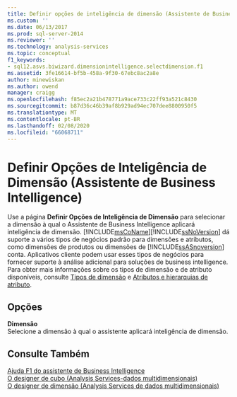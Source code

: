 ```yaml
---
title: Definir opções de inteligência de dimensão (Assistente de Business Intelligence) | Microsoft Docs
ms.custom: ''
ms.date: 06/13/2017
ms.prod: sql-server-2014
ms.reviewer: ''
ms.technology: analysis-services
ms.topic: conceptual
f1_keywords:
- sql12.asvs.biwizard.dimensionintelligence.selectdimension.f1
ms.assetid: 3fe16614-bf5b-458a-9f30-67ebc8ac2a8e
author: minewiskan
ms.author: owend
manager: craigg
ms.openlocfilehash: f85ec2a21b478771a9ace733c22ff93a521c8430
ms.sourcegitcommit: b87d36c46b39af8b929ad94ec707dee8800950f5
ms.translationtype: MT
ms.contentlocale: pt-BR
ms.lasthandoff: 02/08/2020
ms.locfileid: "66068711"
---
```

# <a name="set-dimension-intelligence-options-business-intelligence-wizard"></a>Definir Opções de Inteligência de Dimensão (Assistente de Business Intelligence)
  Use a página **Definir Opções de Inteligência de Dimensão** para selecionar a dimensão à qual o Assistente de Business Intelligence aplicará inteligência de dimensão. [!INCLUDE[msCoName](../includes/msconame-md.md)][!INCLUDE[ssNoVersion](../includes/ssnoversion-md.md)] dá suporte a vários tipos de negócios padrão para dimensões e atributos, como dimensões de produtos ou dimensões de [!INCLUDE[ssASnoversion](../includes/ssasnoversion-md.md)] conta. Aplicativos cliente podem usar esses tipos de negócios para fornecer suporte à análise adicional para soluções de business intelligence. Para obter mais informações sobre os tipos de dimensão e de atributo disponíveis, consulte [Tipos de dimensão](multidimensional-models-olap-logical-dimension-objects/database-dimension-properties-types.md) e [Atributos e hierarquias de atributo](multidimensional-models-olap-logical-dimension-objects/attributes-and-attribute-hierarchies.md).  
  
## <a name="options"></a>Opções  
 **Dimensão**  
 Selecione a dimensão à qual o assistente aplicará inteligência de dimensão.  
  
## <a name="see-also"></a>Consulte Também  
 [Ajuda F1 do assistente de Business Intelligence](business-intelligence-wizard-f1-help.md)   
 [O designer de cubo &#40;Analysis Services-dados multidimensionais&#41;](cube-designer-analysis-services-multidimensional-data.md)   
 [O designer de dimensão &#40;Analysis Services de dados multidimensionais&#41;](dimension-designer-analysis-services-multidimensional-data.md)  
  
  
